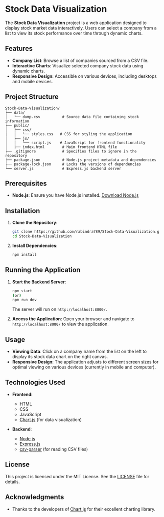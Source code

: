 # Stock Data Visualization

The **Stock Data Visualization** project is a web application designed to display stock market data interactively. Users can select a company from a list to view its stock performance over time through dynamic charts.

## Features

- **Company List**: Browse a list of companies sourced from a CSV file.
- **Interactive Charts**: Visualize selected company stock data using dynamic charts.
- **Responsive Design**: Accessible on various devices, including desktops and mobile devices.

## Project Structure

```
Stock-Data-Visualization/
├── data/
│   └── dump.csv          # Source data file containing stock information
├── public/
│   ├── css/ 
|   |   └── styles.css   # CSS for styling the application
│   ├── js/
│   |   └── script.js    # JavaScript for frontend functionality
│   ├── index.html        # Main frontend HTML file
├── .gitignore            # Specifies files to ignore in the repository
├── package.json          # Node.js project metadata and dependencies
├── package-lock.json     # Locks the versions of dependencies
└── server.js             # Express.js backend server
```

## Prerequisites

- **Node.js**: Ensure you have Node.js installed. [Download Node.js](https://nodejs.org/)

## Installation

1. **Clone the Repository**:
   ```bash
   git clone https://github.com/rabindra789/Stock-Data-Visualization.git
   cd Stock-Data-Visualization
   ```

2. **Install Dependencies**:
   ```bash
   npm install
   ```

## Running the Application

1. **Start the Backend Server**:
   ```bash
   npm start 
   (or)
   npm run dev 
   ```
   The server will run on `http://localhost:8000/`.

2. **Access the Application**:
   Open your browser and navigate to `http://localhost:8000/` to view the application.

## Usage

- **Viewing Data**: Click on a company name from the list on the left to display its stock data chart on the right canvas.
- **Responsive Design**: The application adjusts to different screen sizes for optimal viewing on various devices (currently in mobile and computer).

## Technologies Used

- **Frontend**:
  - HTML
  - CSS
  - JavaScript
  - [Chart.js](https://www.chartjs.org/) (for data visualization)

- **Backend**:
  - [Node.js](https://nodejs.org/)
  - [Express.js](https://expressjs.com/)
  - [csv-parser](https://www.npmjs.com/package/csv-parser) (for reading CSV files)

## License

This project is licensed under the MIT License. See the [LICENSE](LICENSE) file for details.

## Acknowledgments

- Thanks to the developers of [Chart.js](https://www.chartjs.org/) for their excellent charting library.
 